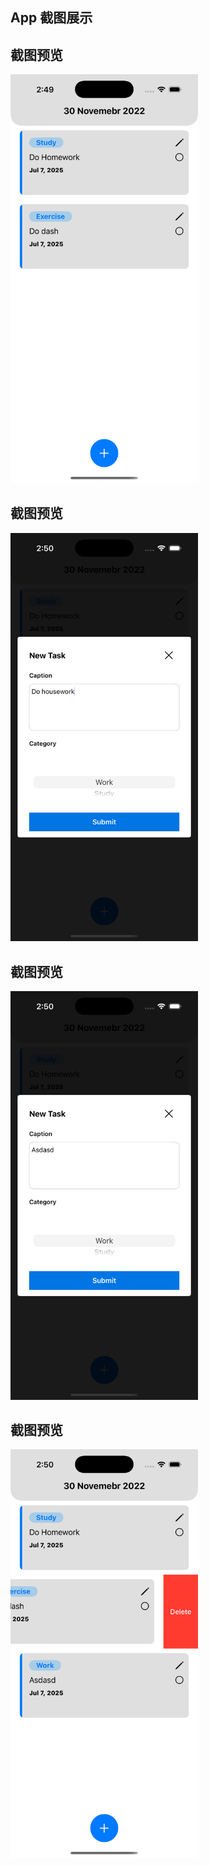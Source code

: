## App 截图展示

## 截图预览
<img src="https://github.com/Maimai10808/ToDoListUIkit/blob/main/pic/Simulator%20Screenshot%20-%20iPhone%2016%20Pro%20-%202025-07-07%20at%2014.49.58.png" width="300" height="auto">

## 截图预览
<img src="https://github.com/Maimai10808/ToDoListUIkit/blob/main/pic/Simulator%20Screenshot%20-%20iPhone%2016%20Pro%20-%202025-07-07%20at%2014.50.10.png" width="300" height="auto">


## 截图预览
<img src="https://github.com/Maimai10808/ToDoListUIkit/blob/main/pic/Simulator%20Screenshot%20-%20iPhone%2016%20Pro%20-%202025-07-07%20at%2014.50.27.png" width="300" height="auto">

## 截图预览

<img src="https://github.com/Maimai10808/ToDoListUIkit/blob/main/pic/Simulator%20Screenshot%20-%20iPhone%2016%20Pro%20-%202025-07-07%20at%2014.50.30.png" width="300" height="auto">




